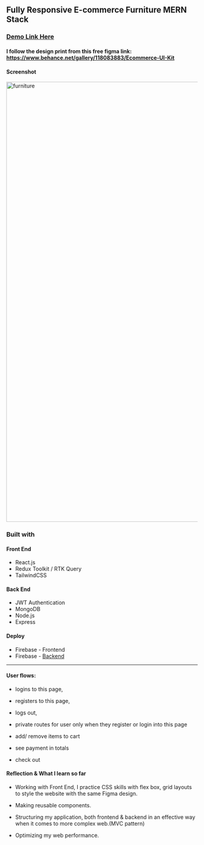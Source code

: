 ## Fully Responsive E-commerce Furniture MERN Stack
### [Demo Link Here](https://frontend-furniture.firebaseapp.com/)
#### I follow the design print from this free figma link: https://www.behance.net/gallery/118083883/Ecommerce-UI-Kit
#### Screenshot

<img width="1159" alt="furniture" src="https://github.com/linhngkh/MERN-Ecommerce-Furniture/assets/44481142/710473cd-cb6c-413e-8a0a-29631abb04f0">

### Built with
#### Front End
* React.js 
* Redux Toolkit / RTK Query
* TailwindCSS

#### Back End
* JWT Authentication
* MongoDB
* Node.js
* Express
#### Deploy
* Firebase - Frontend
* Firebase - [Backend](https://ecommerce-furniture-website.vercel.app/)
---
#### User flows: 
 * logins to this page, 
 * registers to this page, 
 * logs out,
 * private routes for user only when they register or login into this page

 * add/ remove items to cart
 * see payment in totals
 * check out

#### Reflection & What I learn so far
* Working with Front End, I practice CSS skills with flex box, grid layouts to style the website with the same Figma design.

* Making reusable components.

* Structuring my application, both frontend & backend in an effective way when it comes to more complex web.(MVC pattern)

* Optimizing my web performance. 
